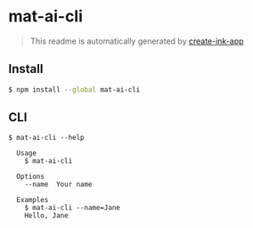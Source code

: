 # mat-ai-cli

> This readme is automatically generated by [create-ink-app](https://github.com/vadimdemedes/create-ink-app)

## Install

```bash
$ npm install --global mat-ai-cli
```

## CLI

```
$ mat-ai-cli --help

  Usage
    $ mat-ai-cli

  Options
    --name  Your name

  Examples
    $ mat-ai-cli --name=Jane
    Hello, Jane
```
